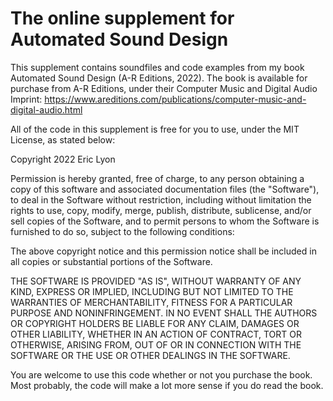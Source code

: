 # The online supplement for Automated Sound Design
This supplement contains soundfiles and code examples from my book Automated Sound Design (A-R Editions, 2022). The book is available for purchase from A-R
Editions, under their Computer Music and Digital Audio Imprint: 
https://www.areditions.com/publications/computer-music-and-digital-audio.html

All of the code in this supplement is free for you to use, under the MIT License, as stated below:
>>>
Copyright 2022 Eric Lyon

Permission is hereby granted, free of charge, to any person obtaining a copy of this software and associated documentation files (the "Software"), to deal in the Software without restriction, including without limitation the rights to use, copy, modify, merge, publish, distribute, sublicense, and/or sell copies of the Software, and to permit persons to whom the Software is furnished to do so, subject to the following conditions:

The above copyright notice and this permission notice shall be included in all copies or substantial portions of the Software.

THE SOFTWARE IS PROVIDED "AS IS", WITHOUT WARRANTY OF ANY KIND, EXPRESS OR IMPLIED, INCLUDING BUT NOT LIMITED TO THE WARRANTIES OF MERCHANTABILITY, FITNESS FOR A PARTICULAR PURPOSE AND NONINFRINGEMENT. IN NO EVENT SHALL THE AUTHORS OR COPYRIGHT HOLDERS BE LIABLE FOR ANY CLAIM, DAMAGES OR OTHER LIABILITY, WHETHER IN AN ACTION OF CONTRACT, TORT OR OTHERWISE, ARISING FROM, OUT OF OR IN CONNECTION WITH THE SOFTWARE OR THE USE OR OTHER DEALINGS IN THE SOFTWARE.

You are welcome to use this code whether or not you purchase the book. Most probably, the code will make a lot more sense if you do read the book.
